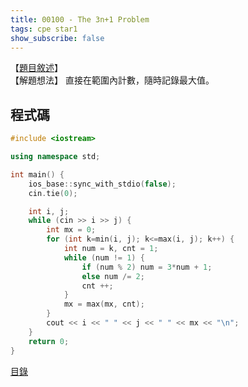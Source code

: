 ```yaml
---
title: 00100 - The 3n+1 Problem
tags: cpe star1
show_subscribe: false
---
```


<!--more-->

【[題目敘述]】  
【解題想法】 直接在範圍內計數，隨時記錄最大值。   

程式碼
------
```c++
#include <iostream>

using namespace std;

int main() {
    ios_base::sync_with_stdio(false);
    cin.tie(0);

    int i, j;
    while (cin >> i >> j) {
        int mx = 0;
        for (int k=min(i, j); k<=max(i, j); k++) {
            int num = k, cnt = 1;
            while (num != 1) {
                if (num % 2) num = 3*num + 1;
                else num /= 2;
                cnt ++;
            }
            mx = max(mx, cnt);
        }
        cout << i << " " << j << " " << mx << "\n";
    }
    return 0;
}
```

[目錄](/2022/08/02/front-page.html)

[題目敘述]:https://onlinejudge.org/index.php?option=com_onlinejudge&Itemid=8&category=3&page=show_problem&problem=36